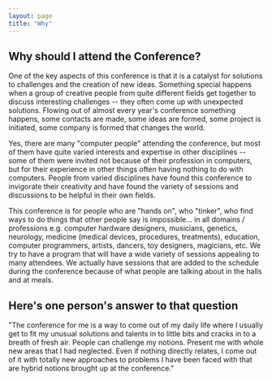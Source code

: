 ```yaml
---
layout: page
title: "Why"
---
```


## Why should I attend the Conference?

One of the key aspects of this conference is that it is a catalyst for solutions to challenges and the creation of new ideas. Something special happens when a group of creative people from quite different fields get together to discuss interesting challenges -- they often come up with unexpected solutions. Flowing out of almost every year's conference something happens, some contacts are made, some ideas are formed, some project is initiated, some company is formed that changes the world.

Yes, there are many "computer people" attending the conference, but most of them have quite varied interests and expertise in other disciplines -- some of them were invited not because of their profession in computers, but for their experience in other things often having nothing to do with computers. People from varied disciplines have found this conference to invigorate their creativity and have found the variety of sessions and discussions to be helpful in their own fields.

This conference is for people who are "hands on", who "tinker", who find ways to do things that other people say is impossible... in all domains / professions e.g. computer hardware designers, musicians, genetics, neurology, medicine (medical devices, procedures, treatments), education, computer programmers, artists, dancers, toy designers, magicians, etc. We try to have a program that will have a wide variety of sessions appealing to many attendees. We actually have sessions that are added to the schedule during the conference because of what people are talking about in the halls and at meals.

## Here's one person's answer to that question

"The conference for me is a way to come out of my daily life where I usually get to fit my unusual solutions and talents in to little bits and cracks in to a breath of fresh air. People can challenge my notions. Present me with whole new areas that I had neglected. Even if nothing directly relates, I come out of it with totally new approaches to problems I have been faced with that are hybrid notions brought up at the conference."